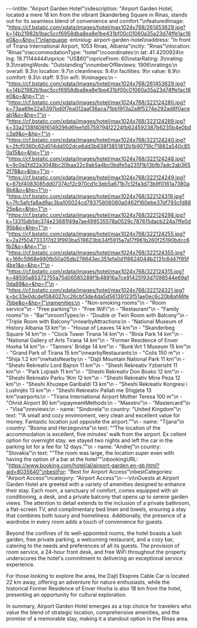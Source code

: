 ---\ntitle: "Airport Garden Hotel"\ndescription: "Airport Garden Hotel, located a mere 18 km from the vibrant Skanderbeg Square in Rinas, stands out for its seamless blend of convenience and comfort."\nfeaturedImage: "https://cf.bstatic.com/xdata/images/hotel/max1024x768/261453629.jpg?k=14b21982b1bac5ccf6958dba8ea8e1be431bf00c01060a35a23d74ffe1ac16e0&o=&hp=1"\nlanguage: en\nslug: airport-garden-hotel\naddress: "In front of Tirana International Airport, 1053 Rinas, Albania"\ncity: "Rinas"\nlocation: "Rinas"\naccommodationType: "hotel"\ncoordinates:\n  lat: 41.4200924\n  lng: 19.71144444\nprice: "US$60"\npriceFrom: 60\nstarRating: 3\nrating: 9.3\nratingWords: "Outstanding"\nnumberOfReviews: 1906\nratings:\n  overall: 9.3\n  location: 9.7\n  cleanliness: 9.4\n  facilities: 9\n  value: 8.9\n  comfort: 9.3\n  staff: 9.5\n  wifi: 9\nimages:\n  - "https://cf.bstatic.com/xdata/images/hotel/max1024x768/261453629.jpg?k=14b21982b1bac5ccf6958dba8ea8e1be431bf00c01060a35a23d74ffe1ac16e0&o=&hp=1"\n  - "https://cf.bstatic.com/xdata/images/hotel/max1024x768/322124280.jpg?k=73aa89e22a5397bd0f7ea012aaf36aca71bb1913a2a8f5274e292ad6f0aceab1&o=&hp=1"\n  - "https://cf.bstatic.com/xdata/images/hotel/max1024x768/322124289.jpg?k=33a2138f406f6149296d6fee1d5759794f2224fb624592387b6235b4e0bdc3a9&o=&hp=1"\n  - "https://cf.bstatic.com/xdata/images/hotel/max1024x768/322124240.jpg?k=2fcf0360c62d014dd002dce6dd3b638f3851812b1b90719c71882a540c850a15&o=&hp=1"\n  - "https://cf.bstatic.com/xdata/images/hotel/max1024x768/322124248.jpg?k=9c0a2fd22a3048bc20baa22c9ab5a4bc0bdfe5a235f1b13bfb7adc2ab3652f78&o=&hp=1"\n  - "https://cf.bstatic.com/xdata/images/hotel/max1024x768/322124249.jpg?k=87bf4083085dd07374cf2c970cd1c3eb5a671b7c12fa3d73b9f0161a7380a8b6&o=&hp=1"\n  - "https://cf.bstatic.com/xdata/images/hotel/max1024x768/322124319.jpg?k=7fc5afcfa8ad9ac3ba105024cd79375806080a0462f160ebe37df793cfd8825e&o=&hp=1"\n  - "https://cf.bstatic.com/xdata/images/hotel/max1024x768/322124298.jpg?k=13315db1dc374e23681f49a7ae499535578a0529c787615dacb224a7ffe0d95b&o=&hp=1"\n  - "https://cf.bstatic.com/xdata/images/hotel/max1024x768/322124255.jpg?k=2a2f504733317d23f993ba519623bb34f5915a7a17f961b260f25190bdcc6fb2&o=&hp=1"\n  - "https://cf.bstatic.com/xdata/images/hotel/max1024x768/322124355.jpg?k=169c5968e980fb50a05db278643ec351efa0d1f8624044b2131c6d47f95f4be1&o=&hp=1"\n  - "https://cf.bstatic.com/xdata/images/hotel/max1024x768/322124315.jpg?k=48595a85372755a75d06585288f1b48916a7ce91425f93d7098544e69a10da89&o=&hp=1"\n  - "https://cf.bstatic.com/xdata/images/hotel/max1024x768/322124321.jpg?k=bc33e0dcdef084027cc26cbf3de4da5d56139123f51ae0ec6c20b8af46fe7bbe&o=&hp=1"\namenities:\n  - "Non-smoking rooms"\n  - "Room service"\n  - "Free parking"\n  - "Free WiFi"\n  - "Restaurant"\n  - "Family rooms"\n  - "Bar"\nroomTypes:\n  - "Double or Twin Room with Balcony"\n  - "Triple Room with Balcony"\nnearbyAttractions:\n  - "National Museum of History Albania 13 km"\n  - "House of Leaves 14 km"\n  - "Skanderbeg Square 14 km"\n  - "Clock Tower Tirana 14 km"\n  - "Rinia Park 14 km"\n  - "National Gallery of Arts Tirana 14 km"\n  - "Former Residence of Enver Hoxha 14 km"\n  - "Tanners' Bridge 14 km"\n  - "Bunk'Art 1 Museum 15 km"\n  - "Grand Park of Tirana 15 km"\nnearbyRestaurants:\n  - "Colis 150 m"\n  - "Shija 1.2 km"\nwhatsNearby:\n  - "Dajti Mountain National Park 11 km"\n  - "Sheshi Rekreativ Lord Bajron 11 km"\n  - "Shesh Rekreativ Yzberisht 11 km"\n  - "Park Lojrash 11 km"\n  - "Sheshi Rekreativ Don Bosko 12 km"\n  - "Sheshi Rekreativ Parku 1Km 12 km"\n  - "Sheshi Rekreativ Mine Peza 12 km"\n  - "Sheshi Xhuzepe Garibaldi 13 km"\n  - "Sheshi Rekreativ Kongresi i Lushnjës 13 km"\n  - "Sheshi Rekreativ Pallati me Shigjeta 13 km"\nairports:\n  - "Tirana International Airport Mother Teresa 100 m"\n  - "Ohrid Airport 90 km"\npaymentMethods:\n  - "Maestro"\n  - "Mastercard"\n  - "Visa"\nreviews:\n  - name: "Sindorela"\n    country: "United Kingdom"\n    text: "“A small and cozy envinroment, very clean and excellent value for money. Fantastic location just opposite the airport.”"\n  - name: "Tijana"\n    country: "Bosnia and Herzegovina"\n    text: "“The location of the accommodation is excellent, five minutes' walk from the airport. Ex
cellent option for overnight stay. we stayed two nights and left the car in the parking lot for a fee for 12 days.”"\n  - name: "Andrej"\n    country: "Slovakia"\n    text: "“The room was large, the location super even with having the option of a bar at the hotel”"\nbookingURL: "https://www.booking.com/hotel/al/airport-garden.en-gb.html?aid=8035640"\nbestFor: "Best for Airport Access"\nbestCategories: "Airport Access"\ncategory: "Airport Access"\n---\n\nGuests at Airport Garden Hotel are greeted with a variety of amenities designed to enhance their stay. Each room, a sanctuary of comfort, comes equipped with air conditioning, a desk, and a private balcony that opens up to serene garden views. The attention to detail extends to the inclusion of a private bathroom, a flat-screen TV, and complimentary bed linen and towels, ensuring a stay that combines both luxury and homeliness. Additionally, the presence of a wardrobe in every room adds a touch of convenience for guests.

Beyond the confines of its well-appointed rooms, the hotel boasts a lush garden, free private parking, a welcoming restaurant, and a cozy bar, catering to the needs and preferences of all its guests. The provision of room service, a 24-hour front desk, and free WiFi throughout the property underscores the hotel's commitment to delivering an exceptional service experience.

For those looking to explore the area, the Dajti Ekspres Cable Car is located 22 km away, offering an adventure for nature enthusiasts, while the historical Former Residence of Enver Hoxha is also 18 km from the hotel, presenting an opportunity for cultural exploration.

In summary, Airport Garden Hotel emerges as a top choice for travelers who value the blend of strategic location, comprehensive amenities, and the promise of a memorable stay, making it a standout option in the Rinas area.